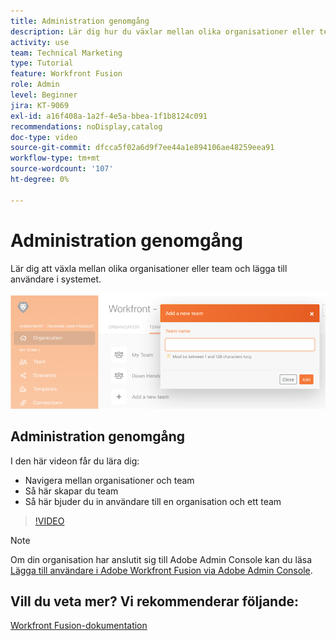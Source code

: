 ```yaml
---
title: Administration genomgång
description: Lär dig hur du växlar mellan olika organisationer eller team och lägger till användare i systemet i  [!DNL Adobe Workfront Fusion].
activity: use
team: Technical Marketing
type: Tutorial
feature: Workfront Fusion
role: Admin
level: Beginner
jira: KT-9069
exl-id: a16f408a-1a2f-4e5a-bbea-1f1b8124c091
recommendations: noDisplay,catalog
doc-type: video
source-git-commit: dfcca5f02a6d9f7ee44a1e894106ae48259eea91
workflow-type: tm+mt
source-wordcount: '107'
ht-degree: 0%

---
```


# Administration genomgång

Lär dig att växla mellan olika organisationer eller team och lägga till användare i systemet.

![En bild av ett scenario med felhantering](assets/workfront-fusion-administration-1.png)

## Administration genomgång

I den här videon får du lära dig:

* Navigera mellan organisationer och team
* Så här skapar du team
* Så här bjuder du in användare till en organisation och ett team

>[!VIDEO](https://video.tv.adobe.com/v/335310/?quality=12&learn=on&enablevpops)

>[!NOTE]
>
>Om din organisation har anslutit sig till Adobe Admin Console kan du läsa [Lägga till användare i Adobe Workfront Fusion via Adobe Admin Console](https://experienceleague.adobe.com/docs/workfront/using/adobe-workfront-fusion/fusion-in-experience-cloud/add-fusion-users-admin-console.html).


## Vill du veta mer? Vi rekommenderar följande:

[Workfront Fusion-dokumentation](https://experienceleague.adobe.com/en/docs/workfront-fusion/using/get-started-with-fusion/understand-workfront-fusion/workfront-fusion-overview)
